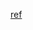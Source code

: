 [ref](https://www.quantrocket.com/codeload/quant-finance-lectures/quant_finance_lectures/Lecture34-Factor-Risk-Exposure.ipynb.html)
